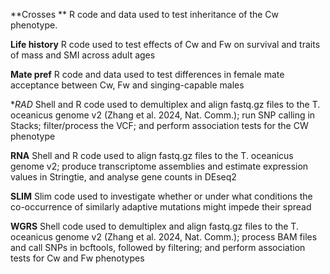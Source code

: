 **Crosses **
R code and data used to test inheritance of the Cw phenotype.

**Life history**
R code used to test effects of Cw and Fw on survival and traits of mass and SMI across adult ages

**Mate pref**
R code and data used to test differences in female mate acceptance between Cw, Fw and singing-capable males

**RAD*
Shell and R code used to demultiplex and align fastq.gz files to the T. oceanicus genome v2 (Zhang et al. 2024, Nat. Comm.); run SNP calling in Stacks; filter/process the VCF; and perform association tests for the CW phenotype

**RNA**
Shell and R code used to align fastq.gz files to the T. oceanicus genome v2; produce transcriptome assemblies and estimate expression values in Stringtie, and analyse gene counts in DEseq2

**SLIM**
Slim code used to investigate whether or under what conditions the co-occurrence of similarly adaptive mutations might impede their spread

**WGRS**
Shell code used to demultiplex and align fastq.gz files to the T. oceanicus genome v2 (Zhang et al. 2024, Nat. Comm.); process BAM files and call SNPs in bcftools, followed by filtering; and perform association tests for Cw and Fw phenotypes
